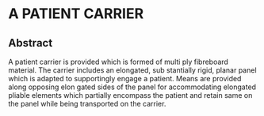 # A PATIENT CARRIER

## Abstract
A patient carrier is provided which is formed of multi ply fibreboard material. The carrier includes an elongated, sub stantially rigid, planar panel which is adapted to supportingly engage a patient. Means are provided along opposing elon gated sides of the panel for accommodating elongated pliable elements which partially encompass the patient and retain same on the panel while being transported on the carrier.